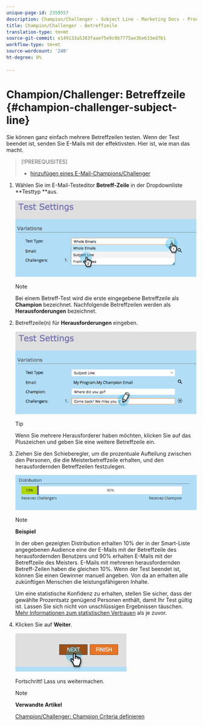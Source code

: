 ```yaml
---
unique-page-id: 2359557
description: Champion/Challenger - Subject Line - Marketing Docs - Produktdokumentation
title: Champion/Challenger - Betreffzeile
translation-type: tm+mt
source-git-commit: e149133a5383faaef5e9c9b7775ae36e633ed7b1
workflow-type: tm+mt
source-wordcount: '240'
ht-degree: 0%

---
```



# Champion/Challenger: Betreffzeile {#champion-challenger-subject-line}

Sie können ganz einfach mehrere Betreffzeilen testen. Wenn der Test beendet ist, senden Sie E-Mails mit der effektivsten. Hier ist, wie man das macht.

>[!PREREQUISITES]
>
>* [hinzufügen eines E-Mail-Champions/Challenger](add-an-email-champion-challenger.md)

>



1. Wählen Sie im E-Mail-Testeditor **Betreff-Zeile** in der Dropdownliste **Testtyp **aus.

   ![](assets/image2014-9-15-12-3a37-3a50.png)

   >[!NOTE]
   >
   >Bei einem Betreff-Test wird die erste eingegebene Betreffzeile als **Champion** bezeichnet. Nachfolgende Betreffzeilen werden als **Herausforderungen** bezeichnet.

1. Betreffzeile(n) für **Herausforderungen** eingeben.

   ![](assets/image2014-9-15-12-3a38-3a4.png)

   >[!TIP]
   >
   >Wenn Sie mehrere Herausforderer haben möchten, klicken Sie auf das Pluszeichen und geben Sie eine weitere Betreffzeile ein.

1. Ziehen Sie den Schieberegler, um die prozentuale Aufteilung zwischen den Personen, die die Meisterbetreffzeile erhalten, und den herausfordernden Betreffzeilen festzulegen.

   ![](assets/image2015-8-7-15-3a19-3a50.png)

   >[!NOTE]
   >
   >**Beispiel**
   >
   >
   >In der oben gezeigten Distribution erhalten 10% der in der Smart-Liste angegebenen Audience eine der E-Mails mit der Betreffzeile des herausfordernden Benutzers und 90% erhalten E-Mails mit der Betreffzeile des Meisters. E-Mails mit mehreren herausfordernden Betreff-Zeilen haben die gleichen 10%. Wenn der Test beendet ist, können Sie einen Gewinner manuell angeben. Von da an erhalten alle zukünftigen Menschen die leistungsfähigeren Inhalte.

   Um eine statistische Konfidenz zu erhalten, stellen Sie sicher, dass der gewählte Prozentsatz genügend Personen enthält, damit Ihr Test gültig ist. Lassen Sie sich nicht von unschlüssigen Ergebnissen täuschen.  [Mehr Informationen zum statistischen Vertrauen](http://en.wikipedia.org/wiki/Confidence_interval) als je zuvor.

1. Klicken Sie auf **Weiter**.

   ![](assets/image2014-9-15-12-3a40-3a42.png)

   Fortschritt! Lass uns weitermachen.

   >[!NOTE]
   >
   >**Verwandte Artikel**
   >
   >
   >[Champion/Challenger: Champion Criteria definieren](champion-challenger-define-champion-criteria.md)

